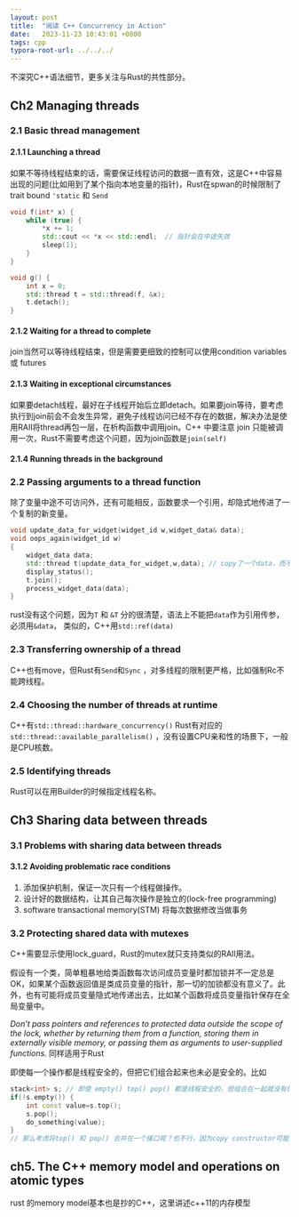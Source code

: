 ```yaml
---
layout: post
title:  "阅读 C++ Concurrency in Action"
date:   2023-11-23 10:43:01 +0800
tags: cpp
typora-root-url: ../../../
---
```


不深究C++语法细节，更多关注与Rust的共性部分。



## Ch2 Managing threads

### 2.1 Basic thread management

#### 2.1.1 Launching a thread

如果不等待线程结束的话，需要保证线程访问的数据一直有效，这是C++中容易出现的问题(比如用到了某个指向本地变量的指针)，Rust在spwan的时候限制了trait bound ```'static``` 和 ```Send```

```c++
void f(int* x) {
    while (true) {
        *x += 1;
        std::cout << *x << std::endl;  // 指针会在中途失效
        sleep(1);
    }
}

void g() {
    int x = 0;
    std::thread t = std::thread(f, &x);
    t.detach();
}
```

#### 2.1.2 Waiting for a thread to complete

join当然可以等待线程结束，但是需要更细致的控制可以使用condition variables 或 futures

#### 2.1.3 Waiting in exceptional circumstances

如果要detach线程，最好在子线程开始后立即detach。如果要join等待，要考虑执行到join前会不会发生异常，避免子线程访问已经不存在的数据，解决办法是使用RAII将thread再包一层，在析构函数中调用join。C++ 中要注意 join 只能被调用一次，Rust不需要考虑这个问题，因为join函数是```join(self)``` 

#### 2.1.4 Running threads in the background

### 2.2 Passing arguments to a thread function

除了变量中途不可访问外，还有可能相反，函数要求一个引用，却隐式地传进了一个复制的新变量。

```c++
void update_data_for_widget(widget_id w,widget_data& data);
void oops_again(widget_id w)
{
	widget_data data;
	std::thread t(update_data_for_widget,w,data); // copy了一个data，而不是原来的
	display_status();
	t.join();
	process_widget_data(data);
}
```

rust没有这个问题，因为```T``` 和 ```&T``` 分的很清楚，语法上不能把```data```作为引用传参，必须用```&data```， 类似的，C++用```std::ref(data)```

### 2.3 Transferring ownership of a thread

C++也有move，但Rust有```Send```和```Sync``` ，对多线程的限制更严格，比如强制Rc不能跨线程。

### 2.4 Choosing the number of threads at runtime

C++有```std::thread::hardware_concurrency()``` Rust有对应的 ```std::thread::available_parallelism()``` ，没有设置CPU亲和性的场景下，一般是CPU核数。

### 2.5 Identifying threads

Rust可以在用Builder的时候指定线程名称。



## Ch3 Sharing data between threads
### 3.1 Problems with sharing data between threads

#### 3.1.2 Avoiding problematic race conditions

1. 添加保护机制，保证一次只有一个线程做操作。
2. 设计好的数据结构，让其自己每次操作是独立的(lock-free programming)
3. software transactional memory(STM) 将每次数据修改当做事务

### 3.2 Protecting shared data with mutexes

C++需要显示使用lock_guard，Rust的mutex就只支持类似的RAII用法。

假设有一个类，简单粗暴地给类函数每次访问成员变量时都加锁并不一定总是OK，如果某个函数返回值是类成员变量的指针，那一切的加锁都没有意义了。此外，也有可能将成员变量隐式地传递出去，比如某个函数将成员变量指针保存在全局变量中。

*Don’t pass pointers and references to protected data outside the scope of the lock, whether by returning them from a function, storing them in externally visible memory, or passing them as arguments to user-supplied functions.* 同样适用于Rust



即使每一个操作都是线程安全的，但把它们组合起来也未必是安全的。比如

```c++
stack<int> s; // 即使 empty() top() pop() 都是线程安全的，但组合在一起就没有保证了
if(!s.empty()) {
	int const value=s.top();
	s.pop();
	do_something(value);
}
// 那么考虑将top() 和 pop() 合并在一个接口呢？也不行，因为copy constructor可能会抛异常
```



## ch5. The C++ memory model and operations on atomic types

rust 的memory model基本也是抄的C++，这里讲述c++11的内存模型

